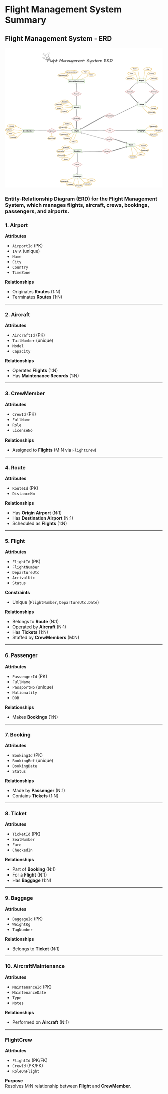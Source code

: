 # Flight Management System Summary

## Flight Management System - ERD 

![Flight Management System ERD](./Image/FMS-ERD.png)

### Entity-Relationship Diagram (ERD) for the Flight Management System, which manages flights, aircraft, crews, bookings, passengers, and airports.


### 1. Airport
**Attributes**  
- `AirportId` (PK)  
- `IATA` (unique)  
- `Name`  
- `City`  
- `Country`  
- `TimeZone`  

**Relationships**  
- Originates **Routes** (1:N)  
- Terminates **Routes** (1:N)  

---

### 2. Aircraft
**Attributes**  
- `AircraftId` (PK)  
- `TailNumber` (unique)  
- `Model`  
- `Capacity`  

**Relationships**  
- Operates **Flights** (1:N)  
- Has **Maintenance Records** (1:N)  

---

### 3. CrewMember
**Attributes**  
- `CrewId` (PK)  
- `FullName`  
- `Role`  
- `LicenseNo`  

**Relationships**  
- Assigned to **Flights** (M:N via `FlightCrew`)  

---

### 4. Route
**Attributes**  
- `RouteId` (PK)  
- `DistanceKm`  

**Relationships**  
- Has **Origin Airport** (N:1)  
- Has **Destination Airport** (N:1)  
- Scheduled as **Flights** (1:N)  

---

### 5. Flight
**Attributes**  
- `FlightId` (PK)  
- `FlightNumber`  
- `DepartureUtc`  
- `ArrivalUtc`  
- `Status`  

**Constraints**  
- Unique (`FlightNumber`, `DepartureUtc.Date`)  

**Relationships**  
- Belongs to **Route** (N:1)  
- Operated by **Aircraft** (N:1)  
- Has **Tickets** (1:N)  
- Staffed by **CrewMembers** (M:N)  

---

### 6. Passenger
**Attributes**  
- `PassengerId` (PK)  
- `FullName`  
- `PassportNo` (unique)  
- `Nationality`  
- `DOB`  

**Relationships**  
- Makes **Bookings** (1:N)  

---

### 7. Booking
**Attributes**  
- `BookingId` (PK)  
- `BookingRef` (unique)  
- `BookingDate`  
- `Status`  

**Relationships**  
- Made by **Passenger** (N:1)  
- Contains **Tickets** (1:N)  

---

### 8. Ticket
**Attributes**  
- `TicketId` (PK)  
- `SeatNumber`  
- `Fare`  
- `CheckedIn`  

**Relationships**  
- Part of **Booking** (N:1)  
- For a **Flight** (N:1)  
- Has **Baggage** (1:N)  

---

### 9. Baggage
**Attributes**  
- `BaggageId` (PK)  
- `WeightKg`  
- `TagNumber`  

**Relationships**  
- Belongs to **Ticket** (N:1)  

---

### 10. AircraftMaintenance
**Attributes**  
- `MaintenanceId` (PK)  
- `MaintenanceDate`  
- `Type`  
- `Notes`  

**Relationships**  
- Performed on **Aircraft** (N:1)  

---

### FlightCrew
**Attributes**  
- `FlightId` (PK/FK)  
- `CrewId` (PK/FK)  
- `RoleOnFlight`  

**Purpose**  
Resolves M:N relationship between **Flight** and **CrewMember**.

